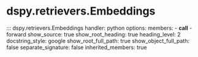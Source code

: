 # dspy.retrievers.Embeddings

::: dspy.retrievers.Embeddings
    handler: python
    options:
        members:
            - __call__
            - forward
        show_source: true
        show_root_heading: true
        heading_level: 2
        docstring_style: google
        show_root_full_path: true
        show_object_full_path: false
        separate_signature: false
        inherited_members: true
